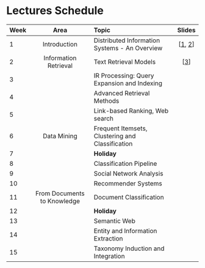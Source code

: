 # Lectures Schedule

| Week | Area                        | Topic                                            | Slides       | 
|:-----|:---------------------------:|:-------------------------------------------------|:------------:|
| 1    | Introduction                | Distributed Information Systems - An Overview    | \[[1], [2]\] |
| 2    | Information Retrieval       | Text Retrieval Models                            | \[[3]\]      |
| 3    |                             | IR Processing: Query Expansion and Indexing      |              |
| 4    |                             | Advanced Retrieval Methods                       |              |
| 5    |                             | Link-based Ranking, Web search                   |              |
| 6    | Data Mining                 | Frequent Itemsets, Clustering and Classification |              |
| 7    |                             | **Holiday**                                      |              |
| 8    |                             | Classification Pipeline                          |              |
| 9    |                             | Social Network Analysis                          |              |
| 10   |                             | Recommender Systems                              |              |
| 11   | From Documents to Knowledge | Document Classification                          |              |
| 12   |                             | **Holiday**                                      |              |
| 13   |                             | Semantic Web                                     |              |
| 14   |                             | Entity and Information Extraction                |              |
| 15   |                             | Taxonomy Induction and Integration               |              |

[1]:week%201%20-%20Course%20Information%202018.pdf
[2]:week%201%20-%20Overview%20DIS.pdf
[3]:week%202%20-%20Information%20Retrieval%20Basics.pdf
